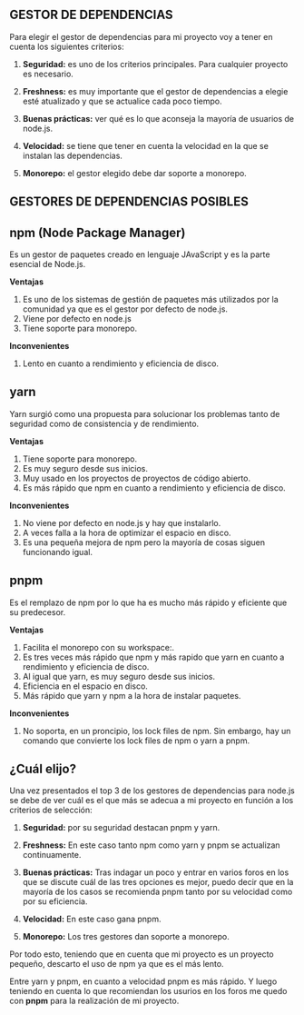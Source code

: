 ## **GESTOR DE DEPENDENCIAS**

Para elegir el gestor de dependencias para mi proyecto voy a tener en cuenta los siguientes criterios:

1. **Seguridad:** es uno de los criterios principales. Para cualquier proyecto es necesario. 

2. **Freshness:** es muy importante que el gestor de dependencias a elegie esté atualizado y que se actualice cada poco tiempo. 

3. **Buenas prácticas:** ver qué es lo que aconseja la mayoría de usuarios de node.js.

4. **Velocidad:** se tiene que tener en cuenta la velocidad en la que se instalan las dependencias. 

5. **Monorepo:** el gestor elegido debe dar soporte a monorepo. 


## GESTORES DE DEPENDENCIAS POSIBLES


## npm (Node Package Manager)
Es un gestor de paquetes creado en lenguaje JAvaScript y es la parte esencial de Node.js.

**Ventajas**

1. Es uno de los sistemas de gestión de paquetes más utilizados por la comunidad ya que es el gestor por defecto de node.js.
2. Viene por defecto en node.js
3. Tiene soporte para monorepo.

**Inconvenientes**

1. Lento en cuanto a rendimiento y eficiencia de disco.

## yarn

Yarn surgió como una propuesta para solucionar los problemas tanto de seguridad como de consistencia y de rendimiento.

**Ventajas**

1. Tiene soporte para monorepo.
2. Es muy seguro desde sus inicios.
3. Muy usado en los proyectos de proyectos de código abierto. 
4. Es más rápido que npm en cuanto a rendimiento y eficiencia de disco.


**Inconvenientes**

1. No viene por defecto en node.js y hay que instalarlo.
2. A veces falla a la hora de optimizar el espacio en disco.
3. Es una pequeña mejora de npm pero la mayoría de cosas siguen funcionando igual.

## pnpm
Es el remplazo de npm por lo que ha es mucho más rápido y eficiente que su predecesor.

**Ventajas**

1. Facilita el monorepo con su workspace:.
2. Es tres veces más rápido que npm y más rapido que yarn en cuanto a rendimiento y eficiencia de disco.
3. Al igual que yarn, es muy seguro desde sus inicios.
4. Eficiencia en el espacio en disco.
5. Más rápido que yarn y npm a la hora de instalar paquetes.

**Inconvenientes**

1. No soporta, en un proncipio, los lock files de npm. Sin embargo, hay un comando que convierte los lock files de npm o yarn a pnpm.


## ¿Cuál elijo?

Una vez presentados el top 3 de los gestores de dependencias para node.js se debe de ver cuál es el que más se adecua a mi proyecto en función a los criterios de selección:

1. **Seguridad:** por su seguridad destacan pnpm y yarn. 

2. **Freshness:** En este caso tanto npm como yarn y pnpm se actualizan continuamente.

3. **Buenas prácticas:** Tras indagar un poco y entrar en varios foros en los que se discute cuál de las tres opciones es mejor, puedo decir que en la mayoría de los casos se recomienda pnpm tanto por su velocidad como por su eficiencia.

4. **Velocidad:** En este caso gana pnpm.

5. **Monorepo:** Los tres gestores dan soporte a monorepo.

Por todo esto, teniendo que en cuenta que mi proyecto es un proyecto pequeño, descarto el uso de npm ya que es el más lento.

Entre yarn y pnpm, en cuanto a velocidad pnpm es más rápido. Y luego teniendo en cuenta lo que recomiendan los usurios en los foros me quedo con **pnpm** para la realización de mi proyecto.
